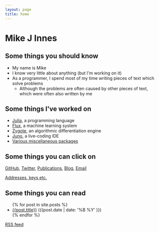 ```yaml
---
layout: page
title: home
---
```


# Mike J Innes

## Some things you should know

* My name is Mike
* I know very little about anything (but I'm working on it)
* As a programmer, I spend most of my time writing pieces of text which solve problems
  * Although the problems are often caused by other pieces of text, which were often also written by me

## Some things I've worked on

* [Julia](https://julialang.org/), a programming language
* [Flux](https://en.wikipedia.org/wiki/Flux_(machine-learning_framework)), a machine learning system
* [Zygote](https://github.com/FluxML/Zygote.jl), an algorithmic differentiation engine
* [Juno](http://junolab.org), a live-coding IDE
* [Various miscellaneous packages](https://github.com/MikeInnes/)

## Some things you can click on

[GitHub](https://github.com/MikeInnes), [Twitter](https://twitter.com/MikeJInnes), [Publications](https://scholar.google.co.uk/citations?user=zffDj88AAAAJ&hl=en), [Blog]({{site.url}}), [Email](mailto:complaints@mikeinnes.io)

[Addresses, keys etc.](keys.html)

## Some things you can read

<ul>
{% for post in site.posts %}
<li>
  <a href="{{post.url}}">{{post.title}}</a> ({{post.date | date: '%B %Y' }})
</li>
{% endfor %}
</ul>

[RSS feed](/feed.xml)
